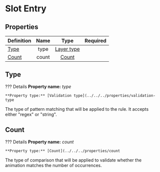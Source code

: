 # Slot Entry

## Properties  

Definition | Name | Type | Required
-- | :--: | :--: | :--:
[Type](#type) | type | [Layer type](../../../properties/layer-type) 
[Count](#count) | count | [Count](../../../properties/count)

## Type

??? Details
    **Property name:** *type*

    **Property type:** [Validation type](../../../properties/validation-type

The type of pattern matching that will be applied to the rule. It accepts either "regex" or "string".

## Count

??? Details
    **Property name:** *count*

    **Property type:** [Count](../../../properties/count

The type of comparison that will be applied to validate whether the animation matches the number of occurrences. 
